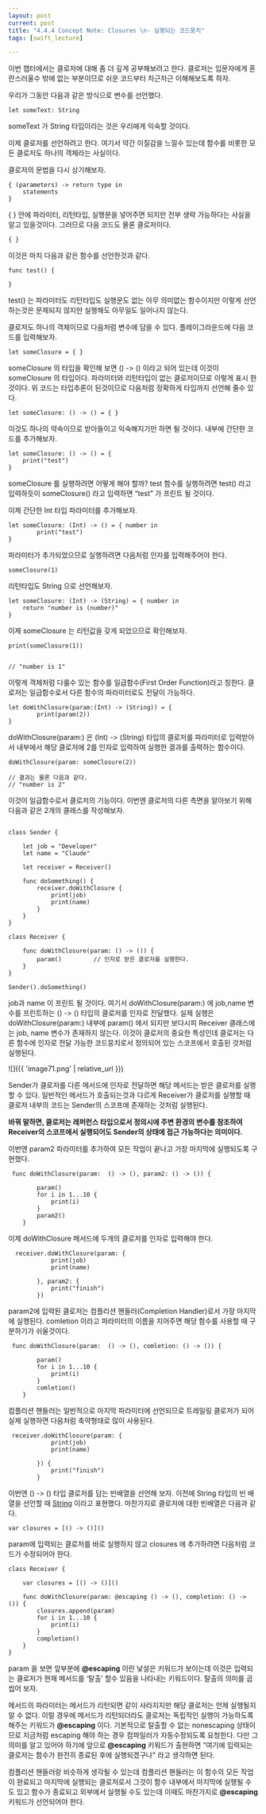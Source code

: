```yaml
---
layout: post
current: post
title: "4.4.4 Concept Note: Closures \n- 실행되는 코드뭉치"
tags: [swift_lecture]

---
```


이번 챕터에서는 클로저에 대해 좀 더 깊게 공부해보려고 한다. 클로저는 입문자에게 혼란스러울수 밖에 없는 부분이므로 쉬운 코드부터 차근차근 이해해보도록 하자.

우리가 그동안 다음과 같은 방식으로 변수를 선언했다.

```
let someText: String
```


someText 가 String 타입이라는 것은 우리에게 익숙할 것이다.


이제 클로저를 선언하려고 한다. 여기서 약간 이질감을 느낄수 있는데 함수를 비롯한 모든 클로저도 하나의 객체라는 사실이다.

클로저의 문법을 다시 상기해보자.

```
{ (parameters) -> return type in
	statements
}
```



{ } 안에 파라미터, 리턴타입, 실행문을 넣어주면 되지만 전부 생략 가능하다는 사실을 알고 있을것이다.
그러므로 다음 코드도 물론 클로저이다.

```
{ }
```



이것은 마치 다음과 같은 함수를 선언한것과 같다.

```
func test() {

}
```



test() 는 파라미터도 리턴타입도 실행문도 없는 아무 의미없는 함수이지만 이렇게 선언하는것은 문제되지 않지만 실행해도 아무일도 일어나지 않는다.

클로저도 하나의 객체이므로 다음처럼 변수에 담을 수 있다.
플레이그라운드에 다음 코드를 입력해보자.

```
let someClosure = { }
```


someClosure 의 타입을 확인해 보면 () -> () 이라고 되어 있는데 이것이 someClosure 의 타입이다. 파라미터와 리턴타입이 없는 클로저이므로 이렇게 표시 한것이다.
위 코드는 타입추론이 된것이므로 다음처럼 정확하게 타입까지 선언해 줄수 있다.

```
let someClosure: () -> () = { }
```


이것도 하나의 약속이므로 받아들이고 익숙해지기만 하면 될 것이다. 내부에 간단한 코드를 추가해보자.

```
let someClosure: () -> () = {
    print("test")
}
```


someClosure 를 실행하려면 어떻게 해야 할까? test 함수를 실행하려면 test() 라고 입력하듯이
someClosure() 라고 입력하면 “test” 가 프린트 될 것이다.

이제 간단한 Int 타입 파라미터를 추가해보자.

```
let someClosure: (Int) -> () = { number in
        print("test")
}
```


파라미터가 추가되었으므로 실행하려면 다음처럼 인자를
입력해주어야 한다.

```
someClosure(1)
```


리턴타입도 String 으로 선언해보자.

```
let someClosure: (Int) -> (String) = { number in
    return "number is (number)"
}
```


이제 someClosure 는 리턴값을 갖게 되었으므로 확인해보자.

```
print(someClosure(1))


// "number is 1"
```


이렇게 객체처럼 다룰수 있는 함수를 일급함수(First Order Function)라고 칭한다. 클로저는 일급함수로서 다른 함수의 파라미터로도 전달이 가능하다.

```
let doWithClosure(param:(Int) -> (String)) = {
        print(param(2))
}
```


doWithClosure(param:) 은  (Int) -> (String) 타입의 클로저를 파라미터로 입력받아서 내부에서 해당 클로저에 2를 인자로 입력하여 실행한 결과를 출력하는 함수이다.

```
doWithClosure(param: someClosure(2))

// 결과는 물론 다음과 같다.
// "number is 2"
```


이것이 일급함수로서 클로저의 기능이다.
이번엔 클로저의 다른 측면을 알아보기 위해 다음과 같은 2개의 클래스를 작성해보자.


```

class Sender {

    let job = "Developer"
    let name = "Claude"

    let receiver = Receiver()

    func doSomething() {
        receiver.doWithClosure {
            print(job)
            print(name)
        }
    }
}

class Receiver {

    func doWithClosure(param: () -> ()) {
        param()			// 인자로 받은 클로저를 실행한다.
    }
}

Sender().doSomething()
```


job과 name 이 프린트 될 것이다. 여기서 doWithClosure(param:) 에 job,name 변수를 프린트하는 () -> () 타입의 클로저를 인자로 전달했다.
실제 실행은 doWithClosure(param:) 내부에 param() 에서 되지만 보다시피 Receiver 클래스에는 job, name 변수가 존재하지 않는다. 이것이 클로저의 중요한 특성인데 클로저는 다른 함수에 인자로 전달 가능한 코드뭉치로서 정의되어 있는 스코프에서 호출된 것처럼 실행된다.

![]({{ 'image71.png' | relative_url }})


Sender가 클로저를 다른 메서드에 인자로 전달하면 해당 메서드는 받은 클로저를 실행할 수 있다.
일반적인 메서드가 호출되는것과 다르게 Receiver가 클로저를 실행할 때 클로저 내부의 코드는 Sender의 스코프에 존재하는 것처럼 실행된다.

**바꿔 말하면, 클로저는 레퍼런스 타입으로서 정의시에 주변 환경의 변수를 참조하여 Receiver의 스코프에서 실행되어도 Sender의 상태에 접근 가능하다는 의미이다.**

이번엔 param2 파라미터를 추가하여 모든 작업이 끝나고 가장 마지막에 실행되도록 구현했다.

```
 func doWithClosure(param:  () -> (), param2: () -> ()) {

        param()
        for i in 1...10 {
            print(i)
        }
        param2()
    }
```




이제 doWithClosure 메서드에 두개의 클로저를 인자로 입력해야 한다.

```
  receiver.doWithClosure(param: {
            print(job)
            print(name)

        }, param2: {
            print("finish")
        })

```


param2에 입력된 클로저는 컴플리션 핸들러(Completion Handler)로서 가장 마지막에 실행된다.
comletion 이라고 파라미터의 이름을 지어주면 해당 함수를 사용할 때 구분하기가 쉬울것이다.

```
 func doWithClosure(param:  () -> (), comletion: () -> ()) {

        param()
        for i in 1...10 {
            print(i)
        }
        comletion()
    }
```


컴플리션 핸들러는 일반적으로 마지막 파라미터에 선언되므로 트레일링 클로저가 되어 실제 실행하면 다음처럼 축약형태로 많이 사용된다.

```
 receiver.doWithClosure(param: {
            print(job)
            print(name)

        }) {
            print("finish")
        }
```


이번엔 () -> () 타입 클로저를 담는 빈배열을 선언해 보자.  이전에 String 타입의 빈 배열을 선언할 때 [String]() 이라고 표현했다. 마찬가지로 클로저에 대한 빈배열은 다음과 같다.

	var closures = [() -> ()]()


param에 입력되는 클로저를 바로 실행하지 않고 closures 에 추가하려면 다음처럼 코드가 수정되어야 한다.

```
class Receiver {

    var closures = [() -> ()]()

    func doWithClosure(param: @escaping () -> (), completion: () -> ()) {
        closures.append(param)
        for i in 1...10 {
            print(i)
        }
        completion()
    }
}
```


param 을 보면 앞부분에 **@escaping** 이란 낯설은 키워드가 보이는데 이것은 입력되는 클로저가 현재 메서드를 ‘탈출’ 할수 있음을 나타내는 키워드이다.
탈출의 의미를 곱씹어 보자.

메서드의 파라미터는 메서드가 리턴되면 같이 사라지지만 해당 클로저는 언제 실행될지 알 수 없다. 이럴 경우에 메서드가 리턴되더라도 클로저는 독립적인 실행이 가능하도록 해주는 키워드가 **@escaping** 이다. 기본적으로 탈출할 수 없는 nonescaping 상태이므로 지금처럼 escaping 해야 하는 경우 컴파일러가 자동수정되도록 요청한다. 다만 그 의미를 알고 있어야 하기에 앞으로 **@escaping**  키워드가 출현하면 “여기에 입력되는 클로저는 함수가 완전히 종료된 후에 실행되겠구나" 라고 생각하면 된다.

컴플리션 핸들러랑 비슷하게 생각될 수 있는데 컴플리션 핸들러는 이 함수의 모든 작업이 완료되고 마지막에 실행되는 클로저로서 그것이 함수 내부에서 마지막에 실행될 수 도 있고 함수가 종료되고 외부에서 실행될 수도 있는데 이때도 마찬가지로 **@escaping** 키워드가 선언되어야 한다.
